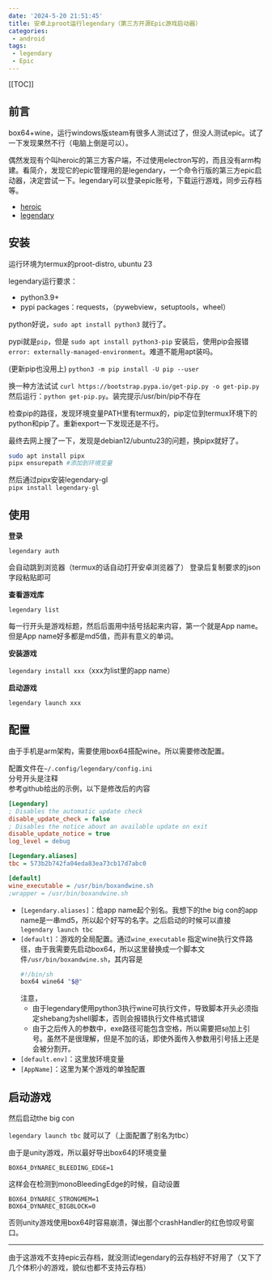 ```yaml
---
date: '2024-5-20 21:51:45'
title: 安卓上proot运行legendary（第三方开源Epic游戏启动器）
categories: 
 - android
tags:
 - legendary
 - Epic
---
```

[[TOC]]

## 前言
box64+wine，运行windows版steam有很多人测试过了，但没人测试epic。试了一下发现果然不行（电脑上倒是可以）。

偶然发现有个叫heroic的第三方客户端，不过使用electron写的，而且没有arm构建。看简介，发现它的epic管理用的是legendary，一个命令行版的第三方epic启动器，决定尝试一下。legendary可以登录epic账号，下载运行游戏，同步云存档等。

- [heroic](https://heroicgameslauncher.com/)
- [legendary](https://github.com/derrod/legendary)

## 安装
运行环境为termux的proot-distro, ubuntu 23

legendary运行要求：
- python3.9+
- pypi packages：requests，（pywebview，setuptools，wheel）

python好说，`sudo apt install python3` 就行了。

pypi就是`pip`，但是 `sudo apt install python3-pip` 安装后，使用pip会报错`error: externally-managed-environment`。难道不能用apt装吗。

(更新pip也没用上) `python3 -m pip install -U pip --user`

换一种方法试试 `curl https://bootstrap.pypa.io/get-pip.py -o get-pip.py` 然后运行：`python get-pip.py`。装完提示/usr/bin/pip不存在

检查pip的路径，发现环境变量PATH里有termux的，pip定位到termux环境下的python和pip了。重新export一下发现还是不行。

最终去网上搜了一下，发现是debian12/ubuntu23的问题，换pipx就好了。

```sh
sudo apt install pipx
pipx ensurepath #添加到环境变量
```

然后通过pipx安装legendary-gl\
`pipx install legendary-gl`

## 使用

**登录**

`legendary auth`

会自动跳到浏览器（termux的话自动打开安卓浏览器了）
登录后复制要求的json字段粘贴即可

**查看游戏库**

`legendary list`

每一行开头是游戏标题，然后后面用中括号括起来内容，第一个就是App name。但是App name好多都是md5值，而非有意义的单词。

**安装游戏**

`legendary install xxx`（xxx为list里的app name）

**启动游戏**

`legendary launch xxx`

## 配置
由于手机是arm架构，需要使用box64搭配wine。所以需要修改配置。

配置文件在`~/.config/legendary/config.ini`\
分号开头是注释\
参考github给出的示例，以下是修改后的内容

```ini
[Legendary]
; Disables the automatic update check
disable_update_check = false
; Disables the notice about an available update on exit
disable_update_notice = true
log_level = debug

[Legendary.aliases]
tbc = 573b2b742fa04eda83ea73cb17d7abc0

[default]
wine_executable = /usr/bin/boxandwine.sh
;wrapper = /usr/bin/boxandwine.sh
```

- `[Legendary.aliases]`：给app name起个别名。我想下的the big con的app name是一串md5，所以起个好写的名字。之后启动的时候可以直接 `legendary launch tbc`
- `[default]`：游戏的全局配置。通过`wine_executable` 指定wine执行文件路径，由于我需要先启动box64，所以这里替换成一个脚本文件`/usr/bin/boxandwine.sh`，其内容是
	```sh
	#!/bin/sh
	box64 wine64 "$@"
	```
	注意，
	- 由于legendary使用python3执行wine可执行文件，导致脚本开头必须指定shebang为shell脚本，否则会报错执行文件格式错误
	- 由于之后传入的参数中，exe路径可能包含空格，所以需要把`$@`加上引号。虽然不是很理解，但是不加的话，即使外面传入参数用引号括上还是会被分割开。
- `[default.env]`：这里放环境变量
- `[AppName]`：这里为某个游戏的单独配置

## 启动游戏
然后启动the big con 

`legendary launch tbc` 就可以了（上面配置了别名为tbc）

由于是unity游戏，所以最好导出box64的环境变量

`BOX64_DYNAREC_BLEEDING_EDGE=1`

这样会在检测到monoBleedingEdge的时候，自动设置
```
BOX64_DYNAREC_STRONGMEM=1
BOX64_DYNAREC_BIGBLOCK=0
```

否则unity游戏使用box64时容易崩溃，弹出那个crashHandler的红色惊叹号窗口。

----
由于这游戏不支持epic云存档，就没测试legendary的云存档好不好用了（又下了几个体积小的游戏，貌似也都不支持云存档）
